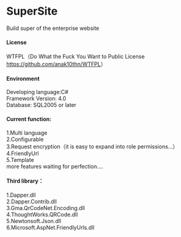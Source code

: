 # SuperSite
Build super of the enterprise website

<h4>License</h4>WTFPL（Do What the Fuck You Want to Public License <a href="https://github.com/anak10thn/WTFPL">https://github.com/anak10thn/WTFPL</a>）

<h4>Environment</h4>
  Developing language:C#<br/>
  Framework Version: 4.0<br/>
  Database: SQL2005 or later

<h4>Current function:</h4>
  1.Multi language<br/>
  2.Configurable<br/>
  3.Request encryption（it is easy to expand into role permissions...）<br/>
  4.FriendlyUrl<br/>
  5.Template <br/>
  more features waiting for perfection....
  
<h4>Third library：</h4>
  1.Dapper.dll<br/>
  2.Dapper.Contrib.dll<br/>
  3.Gma.QrCodeNet.Encoding.dll<br/>
  4.ThoughtWorks.QRCode.dll<br/>
  5.Newtonsoft.Json.dll<br/>
  6.Microsoft.AspNet.FriendlyUrls.dll
